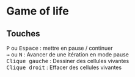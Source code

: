 # Game of life

## Touches
<kbd>P</kbd> ou <kbd>Espace</kbd> : mettre en pause / continuer <br>
<kbd>→</kbd> ou <kbd>N</kbd> : Avancer de une itération en mode pause <br>
<kbd>Clique gauche</kbd> : Dessiner des cellules vivantes <br>
<kbd>Clique droit</kbd> : Effacer des cellules vivantes